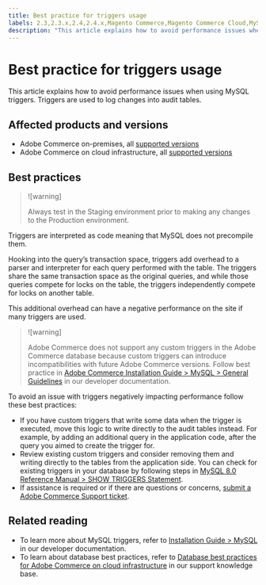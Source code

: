 ```yaml
---
title: Best practice for triggers usage
labels: 2.3,2.3.x,2.4,2.4.x,Magento Commerce,Magento Commerce Cloud,MySQL,best practices,database,performance,triggers,Adobe Commerce,on-premises,cloud infrastructure
description: "This article explains how to avoid performance issues when using MySQL triggers. Triggers are used to log changes into audit tables."
---
```


# Best practice for triggers usage

This article explains how to avoid performance issues when using MySQL triggers. Triggers are used to log changes into audit tables.

## Affected products and versions

* Adobe Commerce on-premises, all [supported versions](https://magento.com/sites/default/files/magento-software-lifecycle-policy.pdf)
* Adobe Commerce on cloud infrastructure, all [supported versions](https://magento.com/sites/default/files/magento-software-lifecycle-policy.pdf)

## Best practices

>![warning]
>
>Always test in the Staging environment prior to making any changes to the Production environment.

Triggers are interpreted as code meaning that MySQL does not precompile them.

Hooking into the query’s transaction space, triggers add overhead to a parser and interpreter for each query performed with the table. The triggers share the same transaction space as the original queries, and while those queries compete for locks on the table, the triggers independently compete for locks on another table.

This additional overhead can have a negative performance on the site if many triggers are used.

>![warning]
>
>Adobe Commerce does not support any custom triggers in the Adobe Commerce database because custom triggers can introduce incompatibilities with future Adobe Commerce versions. Follow best practice in [Adobe Commerce Installation Guide > MySQL > General Guidelines](https://devdocs.magento.com/guides/v2.4/install-gde/prereq/mysql.html#instgde-prereq-mysql-intro) in our developer documentation.

To avoid an issue with triggers negatively impacting performance follow these best practices:

* If you have custom triggers that write some data when the trigger is executed, move this logic to write directly to the audit tables instead. For example, by adding an additional query in the application code, after the query you aimed to create the trigger for.
* Review existing custom triggers and consider removing them and writing directly to the tables from the application side. You can check for existing triggers in your database by following steps in [MySQL 8.0 Reference Manual >  SHOW TRIGGERS Statement](https://dev.mysql.com/doc/refman/8.0/en/show-triggers.html).
* If assistance is required or if there are questions or concerns, [submit a Adobe Commerce Support ticket](https://support.magento.com/hc/en-us/articles/360000913794#submit-ticket).

## Related reading

* To learn more about MySQL triggers, refer to [Installation Guide > MySQL](https://devdocs.magento.com/guides/v2.3/install-gde/prereq/mysql.html#instgde-prereq-mysql-intro) in our developer documentation.
* To learn about database best practices, refer to [Database best practices for Adobe Commerce on cloud infrastructure](https://support.magento.com/hc/en-us/articles/360041997312-Database-best-practices-for-Magento-Commerce-Cloud) in our support knowledge base.